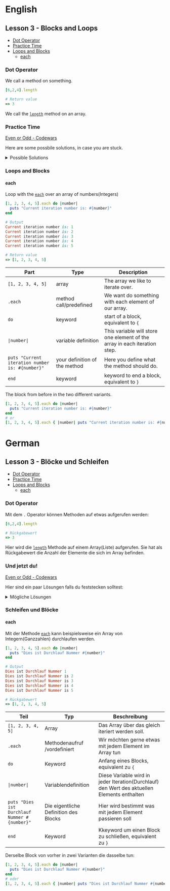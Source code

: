 # English
## Lesson 3 - Blocks and Loops

  - [Dot Operator](#dot-operator)
  - [Practice Time](#practice-time)
  - [Loops and Blocks](#loops-and-blocks)
    - [each](#each)

### Dot Operator

We call a method on something. 
```ruby
[6,2,4].length

# Return value
=> 3
```

We call the [`length`](https://rubyapi.org/2.7/o/array#method-i-length) method on an array. 

### Practice Time

[Even or Odd - Codewars](https://www.codewars.com/kata/53da3dbb4a5168369a0000fe)

Here are some possbile solutions, in case you are stuck.
<details>
<summary>Possible Solutions</summary>

Solution with what you learned so far

```ruby
def even_or_odd(number)
  # calculate the module of number,
  # if rest is 0 the number must be even, if not odd.
  if(number % 2 == 0)
    'Even'
  else
    'Odd'
  end
end
```
or use a method Ruby already has defined for us: [even?](https://rubyapi.org/2.7/o/integer#method-i-even-3F)

```ruby
def even_or_odd(number)
  # Ruby already has the logic implemented, as you can see by clicking the link above.
  if(number.even?)
    return 'Even'
  end
  'Odd'
end
```

</details>

### Loops and Blocks

#### each

Loop with the [`each`](https://rubyapi.org/2.7/o/array#method-i-each) over an array of numbers(Integers)
```ruby
[1, 2, 3, 4, 5].each do |number|
  puts "Current iteration number is: #{number}"
end

# Output
Current iteration number is: 1
Current iteration number is: 2
Current iteration number is: 3
Current iteration number is: 4
Current iteration number is: 5

# Return value
=> [1, 2, 3, 4, 5]
```

|Part|Type|Description|
|-|-|-|
|`[1, 2, 3, 4, 5]`|array|The array we like to iterate over.|
|`.each`|method call/predefined|We want do something with each element of our array.|
|`do`|keyword|start of a block, equivalent to `{`|
|`\|number\|`|variable definition|This variable will store one element of the array in each iteration step.|
|`puts "Current iteration number is: #{number}"`|your definition of the method|Here you define what the method should do.|
|`end`|keyword|keyword to end a block, equivalent to `}`|

The block from before in the two different variants.
```ruby
[1, 2, 3, 4, 5].each do |number|
  puts "Current iteration number is: #{number}"
end
# or
[1, 2, 3, 4, 5].each { |number| puts "Current iteration number is: #{number}" }
```

# German
## Lesson 3 - Blöcke und Schleifen

  - [Dot Operator](#dot-operator-1)
  - [Practice Time](#und-jetzt-du)
  - [Loops and Blocks](#schleifen-und-blöcke)
    - [each](#each-1)

### Dot Operator

Mit dem `.` Operator können Methoden auf etwas aufgerufen werden: 
```ruby
[6,2,4].length

# Rückgabewert
=> 3
```

Hier wird die [`length`](https://rubyapi.org/2.7/o/array#method-i-length) Methode auf einem Array(Liste) aufgerufen.
Sie hat als Rückgabewert die Anzahl der Elemente die sich im Array befinden.

### Und jetzt du!

[Even or Odd - Codewars](https://www.codewars.com/kata/53da3dbb4a5168369a0000fe)

Hier sind ein paar Lösungen falls du feststecken solltest:
<details>
<summary>Mögliche Lösungen</summary>

Eine Lösung mit den bisher gelernten Werkzeugen:

```ruby
def even_or_odd(number)
  # Berechne den Rest der Division number / 2,
  # Wenn der Rest 0 ist muss number gerade sein, ansonsten ungerade.
  if(number % 2 == 0)
    'Even'
  else
    'Odd'
  end
end
```
Oder wir benutzen eine Methode die Ruby bereits definiert hat: [even?](https://rubyapi.org/2.7/o/integer#method-i-even-3F)

```ruby
def even_or_odd(number)
  # Ruby hat die Logik der ersten Lösung bereits implementiert, siehe obiger Link.
  if(number.even?)
    return 'Even'
  end
  'Odd'
end
```

</details>

### Schleifen und Blöcke

#### each

Mit der Methode [`each`](https://rubyapi.org/2.7/o/array#method-i-each) kann beispielsweise ein Array von Integern(Ganzzahlen) durchlaufen werden.
```ruby
[1, 2, 3, 4, 5].each do |number|
  puts "Dies ist Durchlauf Nummer #{number}"
end

# Output
Dies ist Durchlauf Nummer 1
Dies ist Durchlauf Nummer is 2
Dies ist Durchlauf Nummer is 3
Dies ist Durchlauf Nummer is 4
Dies ist Durchlauf Nummer is 5

# Rückgabewert
=> [1, 2, 3, 4, 5]
```

|Teil|Typ|Beschreibung|
|-|-|-|
|`[1, 2, 3, 4, 5]`|Array|Das Array über das gleich iteriert werden soll.|
|`.each`|Methodenaufruf /vordefiniert|Wir möchten gerne etwas mit jedem Element im Array tun|
|`do`|Keyword|Anfang eines Blocks, equivalent zu `{`|
|`\|number\|`|Variablendefinition|Diese Variable wird in jeder Iteration(Durchlauf) den Wert des aktuellen Elements enthalten|
|`puts "Dies ist Durchlauf Nummer #{number}"`|Die eigentliche Definition des Blocks|Hier wird bestimmt was mit jedem Element passieren soll|
|`end`|Keyword|Kkeyword um einen Block zu schließen, equivalent zu `}`|

Derselbe Block von vorher in zwei Varianten die dasselbe tun:
```ruby
[1, 2, 3, 4, 5].each do |number|
  puts "Dies ist Durchlauf Nummer #{number}"
end
# oder
[1, 2, 3, 4, 5].each { |number| puts "Dies ist Durchlauf Nummer #{number}" }
```

